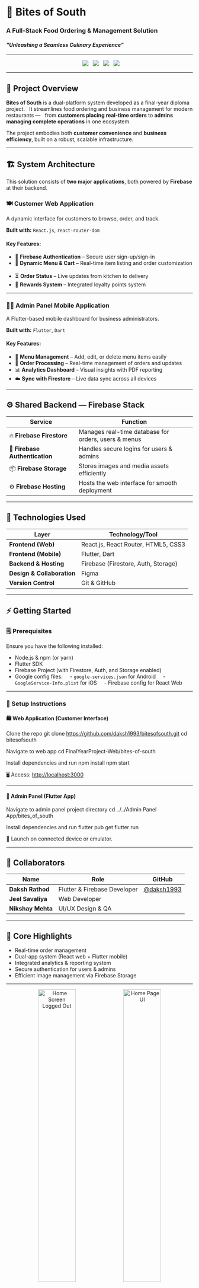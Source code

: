 # 🍴 Bites of South  
### A Full-Stack Food Ordering & Management Solution  
#### *"Unleashing a Seamless Culinary Experience"*

---

<p align="center">
  <img src="https://img.shields.io/badge/Platform-Full%20Stack-brightgreen?style=for-the-badge"/>
  <img src="https://img.shields.io/badge/Frontend-React.js%20%7C%20Flutter-blue?style=for-the-badge"/>
  <img src="https://img.shields.io/badge/Backend-Firebase-orange?style=for-the-badge"/>
  <img src="https://img.shields.io/badge/Status-Completed-success?style=for-the-badge"/>
</p>

---

## 🌟 Project Overview

**Bites of South** is a dual-platform system developed as a final-year diploma project.  
It streamlines food ordering and business management for modern restaurants —  
from **customers placing real-time orders** to **admins managing complete operations** in one ecosystem.

The project embodies both **customer convenience** and **business efficiency**, built on a robust, scalable infrastructure.

---

## 🏗️ System Architecture

This solution consists of **two major applications**, both powered by **Firebase** at their backend.

### 🍽️ Customer Web Application
A dynamic interface for customers to browse, order, and track.

**Built with:** `React.js`, `react-router-dom`

#### Key Features:
- 🔐 **Firebase Authentication** – Secure user sign-up/sign-in  
- 🛒 **Dynamic Menu & Cart** – Real-time item listing and order customization  
- ⏳ **Order Status** – Live updates from kitchen to delivery  
- 🎁 **Rewards System** – Integrated loyalty points system  

---

### 🧑‍💼 Admin Panel Mobile Application
A Flutter-based mobile dashboard for business administrators.

**Built with:** `Flutter`, `Dart`

#### Key Features:
- 🧾 **Menu Management** – Add, edit, or delete menu items easily  
- 🚀 **Order Processing** – Real-time management of orders and updates  
- 📊 **Analytics Dashboard** – Visual insights with PDF reporting  
- ☁️ **Sync with Firestore** – Live data sync across all devices  

---

## ⚙️ Shared Backend — Firebase Stack

| Service | Function |
|----------|-----------|
| 🔥 **Firebase Firestore** | Manages real-time database for orders, users & menus |
| 🔐 **Firebase Authentication** | Handles secure logins for users & admins |
| 📦 **Firebase Storage** | Stores images and media assets efficiently |
| ⚙️ **Firebase Hosting** | Hosts the web interface for smooth deployment |

---

## 🧰 Technologies Used

| Layer | Technology/Tool |
|-------|-----------------|
| **Frontend (Web)** | React.js, React Router, HTML5, CSS3 |
| **Frontend (Mobile)** | Flutter, Dart |
| **Backend & Hosting** | Firebase (Firestore, Auth, Storage) |
| **Design & Collaboration** | Figma |
| **Version Control** | Git & GitHub |

---

## ⚡ Getting Started

### 🗒 Prerequisites

Ensure you have the following installed:

- Node.js & npm (or yarn)  
- Flutter SDK  
- Firebase Project (with Firestore, Auth, and Storage enabled)  
- Google config files:  
  - `google-services.json` for Android  
  - `GoogleService-Info.plist` for iOS  
  - Firebase config for React Web  

---

### 🔧 Setup Instructions

#### 🛍 Web Application (Customer Interface)

Clone the repo
git clone https://github.com/daksh1993/bitesofsouth.git
cd bitesofsouth

Navigate to web app
cd FinalYearProject-Web/bites-of-south

Install dependencies and run
npm install
npm start


🖥 Access: [http://localhost:3000](http://localhost:3000)

---

#### 📱 Admin Panel (Flutter App)

Navigate to admin panel project directory
cd ../../Admin Panel App/bites_of_south

Install dependencies and run
flutter pub get
flutter run


📲 Launch on connected device or emulator.

---

## 👥 Collaborators

| Name | Role | GitHub |
|------|------|--------|
| **Daksh Rathod** | Flutter & Firebase Developer | [@daksh1993](https://github.com/daksh1993) |
| **Jeel Savaliya** | Web Developer |  |
| **Nikshay Mehta** | UI/UX Design & QA |  |

---

## 🧠 Core Highlights

- Real-time order management  
- Dual-app system (React web + Flutter mobile)  
- Integrated analytics & reporting system  
- Secure authentication for users & admins  
- Efficient image management via Firebase Storage  

---

<p align="center">
<img src="BOS PICS/BitesOfSouthWebsite ScreenShots/home screen logged out.PNG" alt="Home Screen Logged Out" width="45%"/>
<img src="BOS PICS/BitesOfSouthWebsite ScreenShots/homepg ui.PNG" alt="Home Page UI" width="45%"/>
<img src="BOS PICS/BitesOfSouthWebsite ScreenShots/menu.PNG" alt="Menu Page" width="45%"/>
<img src="BOS PICS/BitesOfSouthWebsite ScreenShots/menu with cart.PNG" alt="Menu with Cart" width="45%"/>
<img src="BOS PICS/BitesOfSouthWebsite ScreenShots/cart1.PNG" alt="Cart View" width="45%"/>
<img src="BOS PICS/BitesOfSouthWebsite ScreenShots/cart dine1.PNG" alt="Cart Dine Option 1" width="45%"/>
<img src="BOS PICS/BitesOfSouthWebsite ScreenShots/cart dine 2.PNG" alt="Cart Dine Option 2" width="45%"/>
<img src="BOS PICS/BitesOfSouthWebsite ScreenShots/order placed.PNG" alt="Order Placed" width="45%"/>
<img src="BOS PICS/BitesOfSouthWebsite ScreenShots/your orders pg.PNG" alt="Your Orders Page" width="45%"/>
<img src="BOS PICS/BitesOfSouthWebsite ScreenShots/razorpay payment scces.PNG" alt="Razorpay Payment Success" width="45%"/>
<img src="BOS PICS/BitesOfSouthWebsite ScreenShots/orders page2.PNG" alt="Orders Page" width="45%"/>
<img src="BOS PICS/BitesOfSouthWebsite ScreenShots/order ready.PNG" alt="Order Ready" width="45%"/>
</p>

### 📱 Admin Panel Mobile Application

<p align="center">
<img src="BOS PICS/BitesOfSouth App ScreenShots/PHOTO-2025-04-14-01-11-08.jpg" alt="Admin Dashboard" width="45%"/>
<img src="BOS PICS/BitesOfSouth App ScreenShots/PHOTO-2025-04-14-01-11-13.jpg" alt="Admin Orders" width="45%"/>
<img src="BOS PICS/BitesOfSouth App ScreenShots/PHOTO-2025-04-14-01-11-12.jpg" alt="Admin Orders 2" width="45%"/>
<img src="BOS PICS/BitesOfSouth App ScreenShots/PHOTO-2025-04-14-01-11-14.jpg" alt="Admin Orders 3" width="45%"/>
<img src="BOS PICS/BitesOfSouth App ScreenShots/PHOTO-2025-04-14-01-11-15.jpg" alt="Admin Orders 4" width="45%"/>
<img src="BOS PICS/BitesOfSouth App ScreenShots/PHOTO-2025-04-14-01-11-09.jpg" alt="Admin Orders 5" width="45%"/>
</p>

### 👨‍🍳 Chef's App

<p align="center">
<img src="BOS PICS/BitesOfSouth Cook App ScreenShots/new order.png" alt="New Order" width="45%"/>
<img src="BOS PICS/BitesOfSouth Cook App ScreenShots/25 percent.png" alt="Order Progress 25%" width="45%"/>
<img src="BOS PICS/BitesOfSouth Cook App ScreenShots/50 percent.png" alt="Order Progress 50%" width="45%"/>
<img src="BOS PICS/BitesOfSouth Cook App ScreenShots/100 percent.png" alt="Order Progress 100%" width="45%"/>
<img src="BOS PICS/BitesOfSouth Cook App ScreenShots/Profile.png" alt="Chef's Profile" width="45%"/>
</p>



## 🧾 License

This project is distributed under the **MIT License** — free for learning and collaboration.

---

## 💡 Future Enhancements

- Delivery Partner tracking via real-time GeoLocation  
- Integration with payment gateways (Stripe, Razorpay)  
- Adaptive UI for tablet devices  
- Role-based user analytics for admins  

---

## ❤️ Acknowledgements

Developed as part of a **Final Year Diploma Project** under guidance from faculty mentors,  
with gratitude to the open-source community for tools and templates that made this possible.

---

<p align="center">
  🌮 *"Technology meets Taste — with Bites of South!"* 🍛
</p>
